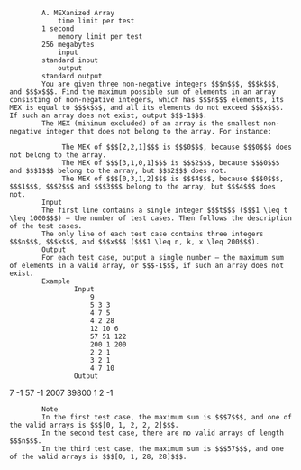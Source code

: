 			A. MEXanized Array
				time limit per test
			1 second
				memory limit per test
			256 megabytes
				input
			standard input
				output
			standard output
			You are given three non-negative integers $$$n$$$, $$$k$$$, and $$$x$$$. Find the maximum possible sum of elements in an array consisting of non-negative integers, which has $$$n$$$ elements, its MEX is equal to $$$k$$$, and all its elements do not exceed $$$x$$$. If such an array does not exist, output $$$-1$$$.
			The MEX (minimum excluded) of an array is the smallest non-negative integer that does not belong to the array. For instance:
			 
				 The MEX of $$$[2,2,1]$$$ is $$$0$$$, because $$$0$$$ does not belong to the array. 
				 The MEX of $$$[3,1,0,1]$$$ is $$$2$$$, because $$$0$$$ and $$$1$$$ belong to the array, but $$$2$$$ does not. 
				 The MEX of $$$[0,3,1,2]$$$ is $$$4$$$, because $$$0$$$, $$$1$$$, $$$2$$$ and $$$3$$$ belong to the array, but $$$4$$$ does not. 
			Input
			The first line contains a single integer $$$t$$$ ($$$1 \leq t \leq 1000$$$) — the number of test cases. Then follows the description of the test cases.
			The only line of each test case contains three integers $$$n$$$, $$$k$$$, and $$$x$$$ ($$$1 \leq n, k, x \leq 200$$$).
			Output
			For each test case, output a single number — the maximum sum of elements in a valid array, or $$$-1$$$, if such an array does not exist.
			Example
					Input
						9
						5 3 3
						4 7 5
						4 2 28
						12 10 6
						57 51 122
						200 1 200
						2 2 1
						3 2 1
						4 7 10
					Output
					
7
-1
57
-1
2007
39800
1
2
-1

			Note
			In the first test case, the maximum sum is $$$7$$$, and one of the valid arrays is $$$[0, 1, 2, 2, 2]$$$.
			In the second test case, there are no valid arrays of length $$$n$$$.
			In the third test case, the maximum sum is $$$57$$$, and one of the valid arrays is $$$[0, 1, 28, 28]$$$.
